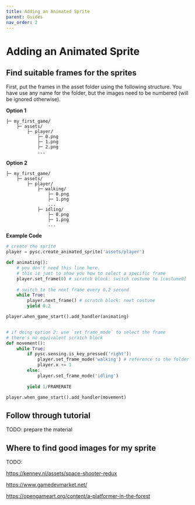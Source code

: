 ```yaml
---
title: Adding an Animated Sprite
parent: Guides
nav_order: 2
---
```

# Adding an Animated Sprite
## Find suitable frames for the sprites

First, put the frames in the asset folder using the following structure. You have use any name for the folder, but the images need to be numbered (will be ignored otherwise). 


**Option 1**
```
├─ my_first_game/
    ├─ assets/
        ├─ player/
            ├─ 0.png
            ├─ 1.png
            ├─ 2.png
            ...
```

**Option 2**
```
├─ my_first_game/
    ├─ assets/
        ├─ player/
            ├─ walking/
                ├─ 0.png
                ├─ 1.png
                ...
            ├─ idling/
                ├─ 0.png
                ├─ 1.png
                ...    
```

**Example Code**

```python
# create the sprite
player = pysc.create_animated_sprite('assets/player')

def animating():
    # you don't need this line here.
    # this is just to show you how to select a specific frame
    player.set_frame(0) # scratch block: switch costume to [costume0]
    
    # switch to the next frame every 0.2 second
    while True: 
        player.next_frame() # scratch block: next costume
        yield 0.2

player.when_game_start().add_handler(animating)


# if doing option 2: use `set_frame_mode` to select the frame
# there's no equivalent scratch block
def movement():
    while True: 
        if pysc.sensing.is_key_pressed('right'): 
            player.set_frame_mode('walking') # reference to the folder name
            player.x += 1
        else:
            player.set_frame_mode('idling') 
        
        yield 1/FRAMERATE

player.when_game_start().add_handler(movement)
```

## Follow through tutorial
TODO: prepare the material


## Where to find good images for my sprite
TODO: 

https://kenney.nl/assets/space-shooter-redux

https://www.gamedevmarket.net/

https://opengameart.org/content/a-platformer-in-the-forest



